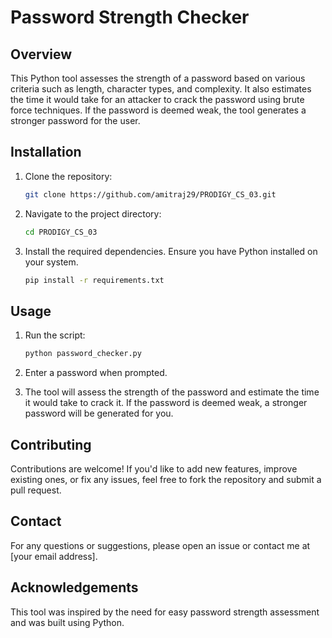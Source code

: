 # Password Strength Checker

## Overview

This Python tool assesses the strength of a password based on various criteria such as length, character types, and complexity. It also estimates the time it would take for an attacker to crack the password using brute force techniques. If the password is deemed weak, the tool generates a stronger password for the user.

## Installation

1. Clone the repository:
    ```bash
    git clone https://github.com/amitraj29/PRODIGY_CS_03.git
    ```

2. Navigate to the project directory:
    ```bash
    cd PRODIGY_CS_03
    ```

3. Install the required dependencies. Ensure you have Python installed on your system.
    ```bash
    pip install -r requirements.txt
    ```

## Usage

1. Run the script:
    ```bash
    python password_checker.py
    ```

2. Enter a password when prompted.

3. The tool will assess the strength of the password and estimate the time it would take to crack it. If the password is deemed weak, a stronger password will be generated for you.

## Contributing

Contributions are welcome! If you'd like to add new features, improve existing ones, or fix any issues, feel free to fork the repository and submit a pull request.

## Contact

For any questions or suggestions, please open an issue or contact me at [your email address].

## Acknowledgements

This tool was inspired by the need for easy password strength assessment and was built using Python.
